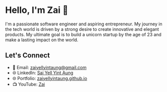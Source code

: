 # Hello, I'm Zai 👋

I'm a passionate software engineer and aspiring entrepreneur. My journey in the tech world is driven by a strong desire to create innovative and elegant products. My ultimate goal is to build a unicorn startup by the age of 23 and make a lasting impact on the world.

## Let's Connect

- 📧 Email: [zaiyellyintaung@gmail.com](mailto:zaiyellyintaung@gmail.com)
- 🌐 LinkedIn: [Sai Yell Yint Aung](https://www.linkedin.com/in/yourusername/)
- 🌐 Portfolio: [zaiyellyintaung.github.io](https://zaiyellyintaung.github.io)
- 📺 YouTube: [Zai](https://www.youtube.com/@ooo0zai0ooo)
